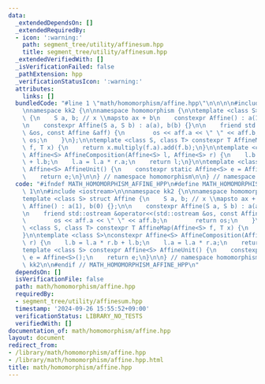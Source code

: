 ```yaml
---
data:
  _extendedDependsOn: []
  _extendedRequiredBy:
  - icon: ':warning:'
    path: segment_tree/utility/affinesum.hpp
    title: segment_tree/utility/affinesum.hpp
  _extendedVerifiedWith: []
  _isVerificationFailed: false
  _pathExtension: hpp
  _verificationStatusIcon: ':warning:'
  attributes:
    links: []
  bundledCode: "#line 1 \"math/homomorphism/affine.hpp\"\n\n\n\n#include <iostream>\n\
    \nnamespace kk2 {\n\nnamespace homomorphism {\n\ntemplate <class S> struct Affine\
    \ {\n    S a, b; // x \\mapsto ax + b\n    constexpr Affine() : a(1), b(0) {};\n\
    \n    constexpr Affine(S a, S b) : a(a), b(b) {}\n\n    friend std::ostream &operator<<(std::ostream\
    \ &os, const Affine &aff) {\n        os << aff.a << \" \" << aff.b;\n        return\
    \ os;\n    }\n};\n\ntemplate <class S, class T> constexpr T AffineMap(Affine<S>\
    \ f, T x) {\n    return x.multiply(f.a).add(f.b);\n}\n\ntemplate <class S>\nconstexpr\
    \ Affine<S> AffineComposition(Affine<S> l, Affine<S> r) {\n    l.b = l.a * r.b\
    \ + l.b;\n    l.a = l.a * r.a;\n    return l;\n}\n\ntemplate <class S> constexpr\
    \ Affine<S> AffineUnit() {\n    constexpr static Affine<S> e = Affine<S>();\n\
    \    return e;\n}\n\n} // namespace homomorphism\n\n} // namespace kk2\n\n\n"
  code: "#ifndef MATH_HOMOMORPHISM_AFFINE_HPP\n#define MATH_HOMOMORPHISM_AFFINE_HPP\
    \ 1\n\n#include <iostream>\n\nnamespace kk2 {\n\nnamespace homomorphism {\n\n\
    template <class S> struct Affine {\n    S a, b; // x \\mapsto ax + b\n    constexpr\
    \ Affine() : a(1), b(0) {};\n\n    constexpr Affine(S a, S b) : a(a), b(b) {}\n\
    \n    friend std::ostream &operator<<(std::ostream &os, const Affine &aff) {\n\
    \        os << aff.a << \" \" << aff.b;\n        return os;\n    }\n};\n\ntemplate\
    \ <class S, class T> constexpr T AffineMap(Affine<S> f, T x) {\n    return x.multiply(f.a).add(f.b);\n\
    }\n\ntemplate <class S>\nconstexpr Affine<S> AffineComposition(Affine<S> l, Affine<S>\
    \ r) {\n    l.b = l.a * r.b + l.b;\n    l.a = l.a * r.a;\n    return l;\n}\n\n\
    template <class S> constexpr Affine<S> AffineUnit() {\n    constexpr static Affine<S>\
    \ e = Affine<S>();\n    return e;\n}\n\n} // namespace homomorphism\n\n} // namespace\
    \ kk2\n\n#endif // MATH_HOMOMORPHISM_AFFINE_HPP\n"
  dependsOn: []
  isVerificationFile: false
  path: math/homomorphism/affine.hpp
  requiredBy:
  - segment_tree/utility/affinesum.hpp
  timestamp: '2024-09-26 15:55:52+09:00'
  verificationStatus: LIBRARY_NO_TESTS
  verifiedWith: []
documentation_of: math/homomorphism/affine.hpp
layout: document
redirect_from:
- /library/math/homomorphism/affine.hpp
- /library/math/homomorphism/affine.hpp.html
title: math/homomorphism/affine.hpp
---
```

